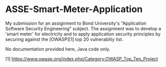 ASSE-Smart-Meter-Application
============================
My submission for an assignment to Bond University's "Application Software Security Engineering" subject. The assignment was to develop a 'smart meter' for electricity and to apply application security principles by securing against the [OWASP][1] top 20 vulnerablity list.

No documentation provided here, Java code only.

[1] https://www.owasp.org/index.php/Category:OWASP_Top_Ten_Project
